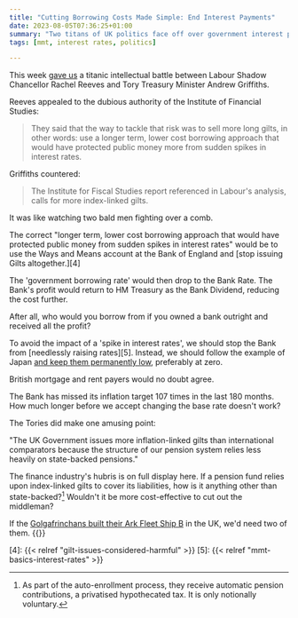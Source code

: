 ```yaml
---
title: "Cutting Borrowing Costs Made Simple: End Interest Payments"
date: 2023-08-05T07:36:25+01:00
summary: "Two titans of UK politics face off over government interest payments, while completely missing the obvious answer: stop giving rich people free money"
tags: [mmt, interest rates, politics]

---
```


This week [gave us][3] a titanic intellectual battle between Labour Shadow Chancellor Rachel Reeves and Tory Treasury Minister Andrew Griffiths.

Reeves appealed to the dubious authority of the Institute of Financial Studies:

> They said that the way to tackle that risk was to sell more long gilts, in other words: use a longer term, lower cost borrowing approach that would have protected public money more from sudden spikes in interest rates.

Griffiths countered:

> The Institute for Fiscal Studies report referenced in Labour's analysis, calls for more index-linked gilts.

It was like watching two bald men fighting over a comb. 

The correct "longer term, lower cost borrowing approach that would have protected public money from sudden spikes in interest rates" would be to use the Ways and Means account at the Bank of England and [stop issuing Gilts altogether.][4] 

The 'government borrowing rate' would then drop to the Bank Rate.
The Bank's profit would return to HM Treasury as the Bank Dividend, reducing the cost further.

After all, who would you borrow from if you owned a bank outright and received all the profit?

To avoid the impact of a 'spike in interest rates', we should stop the Bank from [needlessly raising rates][5].
Instead, we should follow the example of Japan [and keep them permanently low][2], preferably at zero.

British mortgage and rent payers would no doubt agree. 

The Bank has missed its inflation target 107 times in the last 180 months.
How much longer before we accept changing the base rate doesn't work?

The Tories did make one amusing point:

"The UK Government issues more inflation-linked gilts than international comparators because the structure of our pension system relies less heavily on state-backed pensions."

The finance industry's hubris is on full display here.
If a pension fund relies upon index-linked gilts to cover its liabilities, how is it anything other than state-backed?[^1]
Wouldn't it be more cost-effective to cut out the middleman?

If the [Golgafrinchans built their Ark Fleet Ship B][1] in the UK, we'd need two of them. 
{{<joindiscord>}}

[^1]: As part of the auto-enrollment process, they receive automatic pension contributions, a privatised hypothecated tax. It is only notionally voluntary.

[1]: https://hitchhikers.fandom.com/wiki/Golgafrinchan_Ark_Fleet_Ship_B
[2]: https://billmitchell.org/blog/?p=60938
[3]: https://www.greatbritishlife.co.uk/news/23697657.labour-accuses-sunak-ignoring-pandemic-era-debt-warnings/
[4]: {{< relref "gilt-issues-considered-harmful" >}}
[5]: {{< relref "mmt-basics-interest-rates" >}}


